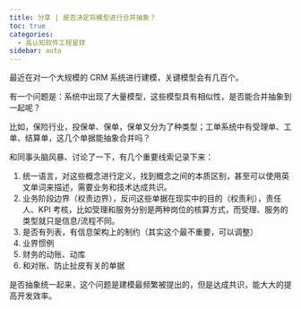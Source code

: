 ```yaml
---
title: 分享 | 是否决定将模型进行合并抽象？
toc: true
categories: 
  - 高认知软件工程星球
sidebar: auto
---
```


最近在对一个大规模的 CRM 系统进行建模，关键模型会有几百个。

有一个问题是：系统中出现了大量模型，这些模型具有相似性，是否能合并抽象到一起呢？

比如，保险行业，投保单、保单，保单又分为了种类型；工单系统中有受理单、工单、结算单，这几个单据能抽象合并吗？

和同事头脑风暴、讨论了一下，有几个重要线索记录下来：

1. 统一语言，对这些概念进行定义，找到概念之间的本质区别，甚至可以使用英文单词来描述，需要业务和技术达成共识。
2. 业务阶段边界（权责边界），反问这些单据在现实中的目的（权责利），责任人、KPI 考核，比如受理和服务分别是两种岗位的核算方式，而受理、服务的类型就只是信息/流程不同。
3. 是否有列表，有信息架构上的制约（其实这个最不重要，可以调整）
4. 业界惯例
5. 财务的动账、动库
6. 和对账、防止扯皮有关的单据

是否抽象统一起来，这个问题是建模最频繁被提出的，但是达成共识，能大大的提高开发效率。